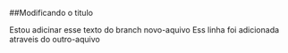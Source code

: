 ##Modificando o titulo 

Estou adicinar esse texto do branch novo-aquivo
Ess linha foi adicionada atraveis do outro-aquivo
